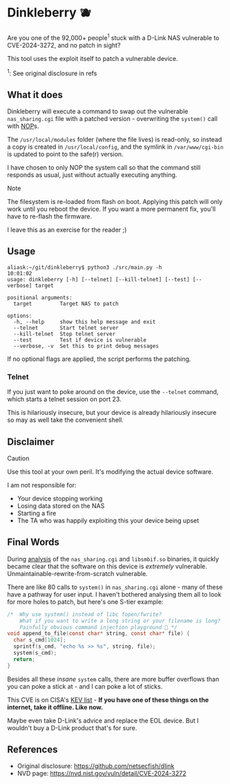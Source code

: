 # Dinkleberry 🫐

Are you one of the 92,000+ people<sup>1</sup> stuck with a D-Link NAS vulnerable to CVE-2024-3272, and no patch in sight?

This tool uses the exploit itself to patch a vulnerable device.

<sup>1</sup>: See original disclosure in refs

## What it does

Dinkleberry will execute a command to swap out the vulnerable `nas_sharing.cgi` file with a patched version - overwriting the `system()` call with [NOP](https://en.wikipedia.org/wiki/NOP_(code))s.

The `/usr/local/modules` folder (where the file lives) is read-only, so instead a copy is created in `/usr/local/config`, and the symlink in `/var/www/cgi-bin` is updated to point to the safe(r) version.

I have chosen to only NOP the system call so that the command still responds as usual, just without actually executing anything.

>[!NOTE]
> The filesystem is re-loaded from flash on boot. Applying this patch will only work until you reboot the device.
> If you want a more permanent fix, you'll have to re-flash the firmware.
>
> I leave this as an exercise for the reader ;)

## Usage

```console
aliask:~/git/dinkleberry$ python3 ./src/main.py -h                                                                                                                   10:01:02
usage: dinkleberry [-h] [--telnet] [--kill-telnet] [--test] [--verbose] target

positional arguments:
  target         Target NAS to patch

options:
  -h, --help     show this help message and exit
  --telnet       Start telnet server
  --kill-telnet  Stop telnet server
  --test         Test if device is vulnerable
  --verbose, -v  Set this to print debug messages
```

If no optional flags are applied, the script performs the patching.

### Telnet

If you just want to poke around on the device, use the `--telnet` command, which starts a telnet session on port 23.

This is hilariously insecure, but your device is already hilariously insecure so may as well take the convenient shell.

## Disclaimer

>[!CAUTION]
> Use this tool at your own peril. It's modifying the actual device software. 
> 
> I am not responsible for:
> - Your device stopping working
> - Losing data stored on the NAS
> - Starting a fire
> - The TA who was happily exploiting this your device being upset

## Final Words

During [analysis](./docs/decompiled-funcs.md) of the `nas_sharing.cgi` and `libsmbif.so` binaries, it quickly became clear that the software on this device is _extremely_ vulnerable. Unmaintainable-rewrite-from-scratch vulnerable.

There are like 80 calls to `system()` in `nas_sharing.cgi` alone - many of these have a pathway for user input. I haven't bothered analysing them all to look for more holes to patch, but here's one S-tier example:

```c
/*  Why use system() instead of libc fopen/fwrite?
    What if you want to write a long string or your filename is long?
    Painfully obvious command injection playground 🤦 */
void append_to_file(const char* string, const char* file) {
  char s_cmd[1024];
  sprintf(s_cmd, "echo %s >> %s", string, file);
  system(s_cmd);
  return;
}
```

Besides all these _insane_ `system` calls, there are more buffer overflows than you can poke a stick at - and I can poke a lot of sticks.

This CVE is on CISA's [KEV list](https://cisa.gov/known-exploited-vulnerabilities-catalog) - **If you have one of these things on the internet, take it offline. Like now.**

Maybe even take D-Link's advice and replace the EOL device. But I wouldn't buy a D-Link product that's for sure.

## References

- Original disclosure: https://github.com/netsecfish/dlink
- NVD page: https://nvd.nist.gov/vuln/detail/CVE-2024-3272
